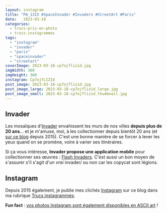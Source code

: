 ```yaml
---
layout: instagram
title: "PA_1315 #SpaceInvader #Invaders #StreetArt #Paris"
date:   2023-03-18
categories: 
  - trucs-pris-en-photo
  - trucs-instagrammes
tags: 
  - "instagram"
  - "invader"
  - "paris"
  - "spaceinvader"
  - "streetart"
coverImage: 2023-03-18-cp7ojflizid.jpg
imgWidth: 360
imgHeight: 360
instagram: Cp7ojfLIZId
post_image: 2023-03-18-cp7ojflizid.jpg
post_image_large: 2023-03-18-cp7ojflizid_large.jpg
post_image_small: 2023-03-18-cp7ojflizid_thumbnail.jpg
---
```


## Invader

Les mosaïques d'[Invader](https://fr.wikipedia.org/wiki/Invader_%28artiste%29) envahissent les murs de nos villes **depuis plus de 20 ans**... et je m'amuse, moi, à les collectionner depuis bientôt 20 ans (et [sur ce blog](/tag/spaceinvader/) depuis 2015). C'est une bonne manière de se forcer à lever les yeux quand on se promène, voire à varier ses itinéraires.

Si ça vous intéresse, **Invader propose une application mobile** pour collectionner ses œuvres : [Flash Invaders](http://www.space-invaders.com/flashinvaders/). C'est aussi un bon moyen de s'assurer s'il s'agit d'un _vrai_ invader/ ou non car les copycat sont légions.

## Instagram

Depuis 2015 également, je publie mes clichés [Instagram](https://www.instagram.com/zemoko/) sur ce blog dans ma rubrique [Trucs instagrammés](/category/trucs-pris-en-photos/trucs-instagrammes/).

**Fun fact** : [vos photos Instagram sont également disponibles en ASCII art](/2016/01/le-saviez-tu-instagram-en-ascii-art/) !